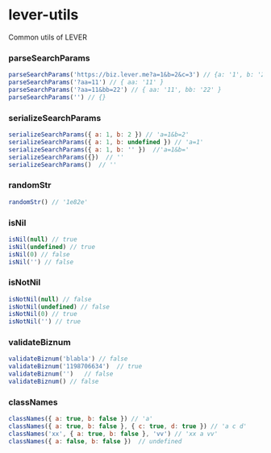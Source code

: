 # lever-utils
Common utils of LEVER


### parseSearchParams
```js
parseSearchParams('https://biz.lever.me?a=1&b=2&c=3') // {a: '1', b: '2', c: '3'}
parseSearchParams('?aa=11') // { aa: '11' } 
parseSearchParams('?aa=11&bb=22') // { aa: '11', bb: '22' }
parseSearchParams('') // {}
```

### serializeSearchParams
```js
serializeSearchParams({ a: 1, b: 2 }) // 'a=1&b=2'
serializeSearchParams({ a: 1, b: undefined }) // 'a=1'
serializeSearchParams({ a: 1, b: '' })  //'a=1&b='
serializeSearchParams({})  // ''
serializeSearchParams()  // ''
```

### randomStr
```js
randomStr() // '1e82e'
```

### isNil
```js
isNil(null) // true
isNil(undefined) // true
isNil(0) // false
isNil('') // false
```

### isNotNil
```js
isNotNil(null) // false
isNotNil(undefined) // false
isNotNil(0) // true
isNotNil('') // true
```

### validateBiznum
```js
validateBiznum('blabla') // false
validateBiznum('1198706634')  // true
validateBiznum('')   // false
validateBiznum() // false
```

### classNames
```js
classNames({ a: true, b: false }) // 'a'
classNames({ a: true, b: false }, { c: true, d: true }) // 'a c d'
classNames('xx', { a: true, b: false }, 'vv') // 'xx a vv'
classNames({ a: false, b: false })  // undefined
```
